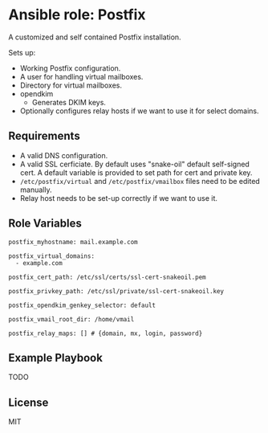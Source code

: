 Ansible role: Postfix
=====================

A customized and self contained Postfix installation.

Sets up:
- Working Postfix configuration.
- A user for handling virtual mailboxes.
- Directory for virtual mailboxes.
- opendkim
  - Generates DKIM keys.
- Optionally configures relay hosts if we want to use it for select domains.

Requirements
------------

- A valid DNS configuration.
- A valid SSL cerficiate. By default uses "snake-oil" default self-signed cert. A default variable is provided to set path for cert and private key.
- `/etc/postfix/virtual` and `/etc/postfix/vmailbox` files need to be edited manually.
- Relay host needs to be set-up correctly if we want to use it.

Role Variables
--------------

```
postfix_myhostname: mail.example.com

postfix_virtual_domains:
  - example.com

postfix_cert_path: /etc/ssl/certs/ssl-cert-snakeoil.pem

postfix_privkey_path: /etc/ssl/private/ssl-cert-snakeoil.key

postfix_opendkim_genkey_selector: default

postfix_vmail_root_dir: /home/vmail

postfix_relay_maps: [] # {domain, mx, login, password}
```

Example Playbook
----------------

TODO

License
-------

MIT